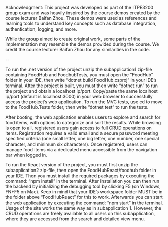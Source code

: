 Acknowledgment:
This project was developed as part of the ITPE3200 group exam and was heavily inspired by the course demos created by the course lecturer Baifan Zhou. These demos were used as references and learning tools to understand key concepts such as database integration, authentication, logging, and more.

While the group aimed to create original work, some parts of the implementation may resemble the demos provided during the course. We credit the course lecturer Baifan Zhou for any similarities in the code.

--

To run the .net version of the project unzip the subapplication1 zip-file containing FoodHub and FoodhubTests, you must open the “FoodHub” folder in your IDE, then write “dotnet build FoodHub.csproj” in your IDE’s terminal. After the project is built, you must then write “dotnet run” to run the project and obtain a localhost ip/port. Copy/paste the same localhost ip/port (default is localhost:3000) in your web browser to successfully access the project’s web application. To run the MVC tests, use cd to move to the FoodHub.Tests folder, then write “dotnet test” to run the tests.

After booting, the web application enables users to explore and search for food items, with options to categorize and sort the results. While browsing is open to all, registered users gain access to full CRUD operations on items. Registration requires a valid email and a secure password meeting specified criteria (one small letter, one big letter, one number, one special character, and minimum six characters). Once registered, users can manage food items via a dedicated menu accessible from the navigation bar when logged in.

To run the React version of the project, you must first unzip the subapplication2 zip-file, then open the FoodHubReact/foodhub folder in your IDE. Then you must install the required packages by executing the command: “npm install” in the terminal. After installation you can then run the backend by initializing the debugging tool by clicking F5 (on Windows, FN+F5 on Mac). Keep in mind that your IDE’s workspace folder MUST be in the folder above “FoodHubReact” for this to work. Afterwards you can start the web application by executing the command: “npm start” in the terminal. Usage of the site works the same way as in subapplication 1. However, the CRUD operations are freely available to all users on this subapplication, where they are accessed from the search and detailed view menu.